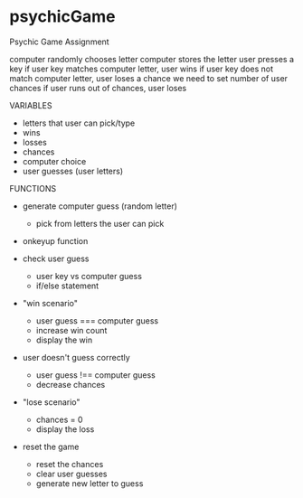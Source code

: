 # psychicGame
Psychic Game Assignment

computer randomly chooses letter
computer stores the letter
user presses a key
if user key matches computer letter, user wins
if user key does not match computer letter, user loses a chance
we need to set number of user chances
if user runs out of chances, user loses

VARIABLES
* letters that user can pick/type
* wins
* losses
* chances
* computer choice
* user guesses (user letters)

FUNCTIONS
* generate computer guess (random letter)
  * pick from letters the user can pick
* onkeyup function
* check user guess
  * user key vs computer guess
  * if/else statement

* "win scenario"
  * user guess === computer guess
  * increase win count
  * display the win

* user doesn't guess correctly
  * user guess !== computer guess
  * decrease chances

* "lose scenario"
  * chances = 0
  * display the loss
  
* reset the game
  * reset the chances
  * clear user guesses
  * generate new letter to guess
